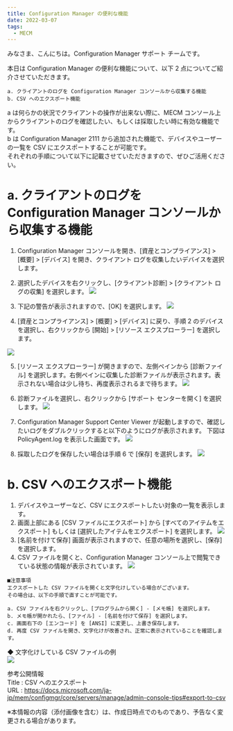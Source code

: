 ```yaml
---
title: Configuration Manager の便利な機能
date: 2022-03-07
tags:
  - MECM
---
```


みなさま、こんにちは。Configuration Manager サポート チームです。
  
本日は Configuration Manager の便利な機能について、以下 2 点についてご紹介させていただきます。

```
a. クライアントのログを Configuration Manager コンソールから収集する機能
b. CSV へのエクスポート機能
```

a は何らかの状況でクライアントの操作が出来ない際に、MECM コンソール上からクライアントのログを確認したい、もしくは採取したい時に有効な機能です。  
b は Configuration Manager 2111 から追加された機能で、デバイスやユーザーの一覧を CSV にエクスポートすることが可能です。  
それぞれの手順について以下に記載させていただきますので、ぜひご活用ください。
  

# a. クライアントのログを Configuration Manager コンソールから収集する機能

1. Configuration Manager コンソールを開き、[資産とコンプライアンス] > [概要] > [デバイス] を開き、クライアント ログを収集したいデバイスを選択します。


2. 選択したデバイスを右クリックし、[クライアント診断] > [クライアント ログの収集] を選択します。
![](./20220307_01/2022-03-08-13-05-00.png)

3. 下記の警告が表示されますので、[OK] を選択します。
![](./20220307_01/2022-03-08-13-05-40.png)

4. [資産とコンプライアンス] > [概要] > [デバイス] に戻り、手順 2 のデバイスを選択し、右クリックから [開始] > [リソース エクスプローラー] を選択します。

![](./20220307_01/2022-03-08-13-06-59.png)  


5. [リソース エクスプローラー] が開きますので、左側ペインから [診断ファイル] を選択します。右側ペインに収集した診断ファイルが表示されます。表示されない場合は少し待ち、再度表示されるまで待ちます。
![](./20220307_01/2022-03-08-13-08-24.png)

6. 診断ファイルを選択し、右クリックから [サポート センターを開く] を選択します。
![](./20220307_01/2022-03-08-13-12-35.png)

7. Configuration Manager Support Center Viewer が起動しますので、確認したいログをダブルクリックすると以下のようにログが表示されます。
下図は PolicyAgent.log を表示した画面です。
![](./20220307_01/2022-03-08-13-14-38.png)

8. 採取したログを保存したい場合は手順 6 で [保存] を選択します。
![](./20220307_01/2022-03-08-13-15-54.png)


# b. CSV へのエクスポート機能

1. デバイスやユーザーなど、CSV にエクスポートしたい対象の一覧を表示します。
2. 画面上部にある [CSV ファイルにエクスポート] から [すべてのアイテムをエクスポート] もしくは [選択したアイテムをエクスポート] を選択します。
![](./20220307_01/2022-03-10-10-52-11.png)
3. [名前を付けて保存] 画面が表示されますので、任意の場所を選択し、[保存] を選択します。 
4. CSV ファイルを開くと、Configuration Manager コンソール上で閲覧できている状態の情報が表示されています。
![](./20220307_01/2022-03-10-10-56-24.png)

```
■注意事項  
エクスポートした CSV ファイルを開くと文字化けしている場合がございます。  
その場合は、以下の手順で直すことが可能です。  

a. CSV ファイルを右クリックし、[プログラムから開く] - [メモ帳] を選択します。  
b. メモ帳が開かれたら、[ファイル] - [名前を付けて保存] を選択します。
c. 画面右下の [エンコード] を [ANSI] に変更し、上書き保存します。
d. 再度 CSV ファイルを開き、文字化けが改善され、正常に表示されていることを確認します。
```

◆  文字化けしている CSV ファイルの例  
![](./20220307_01/2022-03-10-10-59-03.png)
  

参考公開情報  
Title : CSV へのエクスポート  
URL : https://docs.microsoft.com/ja-jp/mem/configmgr/core/servers/manage/admin-console-tips#export-to-csv


※本情報の内容（添付画像を含む）は、作成日時点でのものであり、予告なく変更される場合があります。
